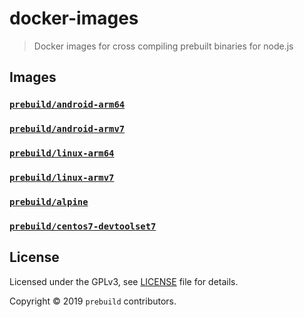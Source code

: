 # docker-images

> Docker images for cross compiling prebuilt binaries for node.js

## Images

### [`prebuild/android-arm64`](https://hub.docker.com/r/prebuild/android-arm64)
### [`prebuild/android-armv7`](https://hub.docker.com/r/prebuild/android-armv7)
### [`prebuild/linux-arm64`](https://hub.docker.com/r/prebuild/linux-arm64)
### [`prebuild/linux-armv7`](https://hub.docker.com/r/prebuild/linux-armv7)
### [`prebuild/alpine`](https://hub.docker.com/r/prebuild/alpine)
### [`prebuild/centos7-devtoolset7`](https://hub.docker.com/r/prebuild/centos7-devtoolset7)

## License

Licensed under the GPLv3, see [LICENSE](./LICENSE) file for details.

Copyright © 2019 `prebuild` contributors.
